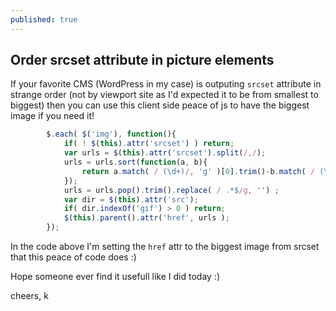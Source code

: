 ```yaml
---
published: true
---
```

## Order srcset attribute in picture elements

If your favorite CMS (WordPress in my case) is outputing `srcset` attribute in strange order (not by viewport site as I'd expected it to be from smallest to biggest) then you can use this client side peace of js to have the biggest image if you need it!

```javascript
		$.each( $('img'), function(){
			if( ! $(this).attr('srcset') ) return;
			var urls = $(this).attr('srcset').split(/,/);
			urls = urls.sort(function(a, b){
				return a.match( / (\d+)/, 'g' )[0].trim()-b.match( / (\d+)/, 'g' )[0].trim();
			});
			urls = urls.pop().trim().replace( / .*$/g, '') ;
			var dir = $(this).attr('src');
			if( dir.indexOf('gif') > 0 ) return;
			$(this).parent().attr('href', urls );
		});
```

In the code above I'm setting the `href` attr to the biggest image from srcset that this peace of code does :)

Hope someone ever find it usefull like I did today :)

cheers, k
